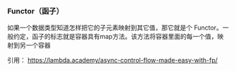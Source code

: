 ### Functor（函子）
如果一个数据类型知道怎样把它的子元素映射到其它值，那它就是个 Functor。一般约定，函子的标志就是容器具有map方法。该方法将容器里面的每一个值，映射到另一个容器














引用：
https://lambda.academy/async-control-flow-made-easy-with-fp/
